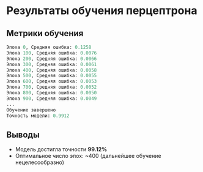# Результаты обучения перцептрона

## Метрики обучения
```python
Эпоха 0, Средняя ошибка: 0.1258
Эпоха 100, Средняя ошибка: 0.0076
Эпоха 200, Средняя ошибка: 0.0066
Эпоха 300, Средняя ошибка: 0.0061
Эпоха 400, Средняя ошибка: 0.0058
Эпоха 500, Средняя ошибка: 0.0055
Эпоха 600, Средняя ошибка: 0.0053
Эпоха 700, Средняя ошибка: 0.0052
Эпоха 800, Средняя ошибка: 0.0050
Эпоха 900, Средняя ошибка: 0.0049
...
Обучение завершено
Точность модели: 0.9912
```

## Выводы
- Модель достигла точности **99.12%**
- Оптимальное число эпох: ~400 (дальнейшее обучение нецелесообразно)